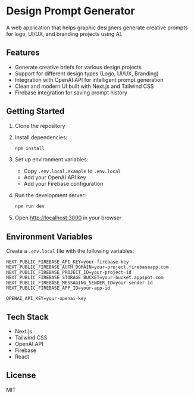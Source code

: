 # Design Prompt Generator

A web application that helps graphic designers generate creative prompts for logo, UI/UX, and branding projects using AI.

## Features

- Generate creative briefs for various design projects
- Support for different design types (Logo, UI/UX, Branding)
- Integration with OpenAI API for intelligent prompt generation
- Clean and modern UI built with Next.js and Tailwind CSS
- Firebase integration for saving prompt history

## Getting Started

1. Clone the repository
2. Install dependencies:
   ```bash
   npm install
   ```

3. Set up environment variables:
   - Copy `.env.local.example` to `.env.local`
   - Add your OpenAI API key
   - Add your Firebase configuration

4. Run the development server:
   ```bash
   npm run dev
   ```

5. Open [http://localhost:3000](http://localhost:3000) in your browser

## Environment Variables

Create a `.env.local` file with the following variables:

```
NEXT_PUBLIC_FIREBASE_API_KEY=your-firebase-key
NEXT_PUBLIC_FIREBASE_AUTH_DOMAIN=your-project.firebaseapp.com
NEXT_PUBLIC_FIREBASE_PROJECT_ID=your-project-id
NEXT_PUBLIC_FIREBASE_STORAGE_BUCKET=your-bucket.appspot.com
NEXT_PUBLIC_FIREBASE_MESSAGING_SENDER_ID=your-sender-id
NEXT_PUBLIC_FIREBASE_APP_ID=your-app-id

OPENAI_API_KEY=your-openai-key
```

## Tech Stack

- Next.js
- Tailwind CSS
- OpenAI API
- Firebase
- React

## License

MIT
